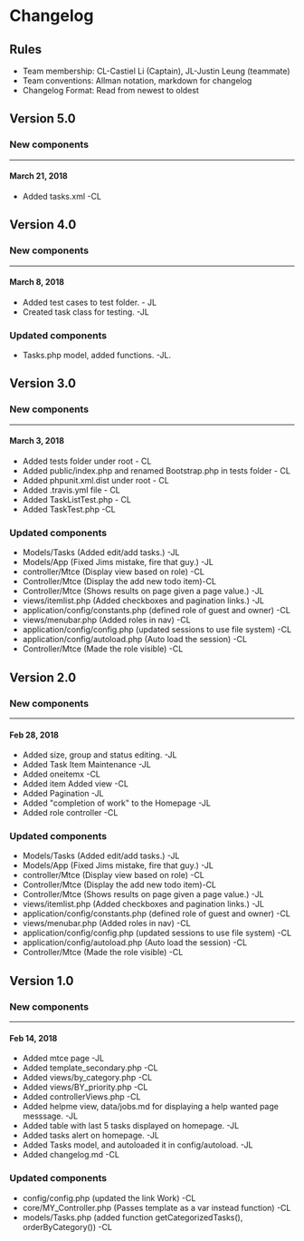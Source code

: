 # Changelog

## Rules

* Team membership:  CL-Castiel Li (Captain), JL-Justin Leung (teammate)
* Team conventions: Allman notation, markdown for changelog  
* Changelog Format: Read from newest to oldest

## Version 5.0

### New components
-------------------------------------------------------------------------------------------------
#### March 21, 2018
* Added tasks.xml -CL
## Version 4.0

### New components
-------------------------------------------------------------------------------------------------
#### March 8, 2018
* Added test cases to test folder. - JL
* Created task class for testing. -JL

### Updated components
* Tasks.php model, added functions. -JL.

## Version 3.0

### New components
-------------------------------------------------------------------------------------------------
#### March 3, 2018
* Added tests folder under root - CL
* Added public/index.php and renamed Bootstrap.php in tests folder - CL
* Added phpunit.xml.dist under root - CL
* Added .travis.yml file - CL
* Added TaskListTest.php - CL
* Added TaskTest.php -CL

### Updated components
* Models/Tasks (Added edit/add tasks.) -JL
* Models/App (Fixed Jims mistake, fire that guy.) -JL
* controller/Mtce (Display view based on role) -CL
* Controller/Mtce (Display the add new todo item)-CL
* Controller/Mtce (Shows results on page given a page value.) -JL
* views/itemlist.php (Added checkboxes and pagination links.) -JL
* application/config/constants.php (defined role of guest and owner) -CL
* views/menubar.php (Added roles in nav) -CL
* application/config/config.php (updated sessions to use file system) -CL
* application/config/autoload.php (Auto load the session) -CL
* Controller/Mtce (Made the role visible) -CL


## Version 2.0

### New components
-------------------------------------------------------------------------------------------------
#### Feb 28, 2018
* Added size, group and status editing. -JL
* Added Task Item Maintenance -JL
* Added oneitemx -CL
* Added item Added view -CL
* Added Pagination -JL
* Added "completion of work" to the Homepage -JL
* Added role controller -CL

### Updated components
* Models/Tasks (Added edit/add tasks.) -JL
* Models/App (Fixed Jims mistake, fire that guy.) -JL
* controller/Mtce (Display view based on role) -CL
* Controller/Mtce (Display the add new todo item)-CL
* Controller/Mtce (Shows results on page given a page value.) -JL
* views/itemlist.php (Added checkboxes and pagination links.) -JL
* application/config/constants.php (defined role of guest and owner) -CL
* views/menubar.php (Added roles in nav) -CL
* application/config/config.php (updated sessions to use file system) -CL
* application/config/autoload.php (Auto load the session) -CL
* Controller/Mtce (Made the role visible) -CL

## Version 1.0

### New components
-------------------------------------------------------------------------------------------------
#### Feb 14, 2018
* Added mtce page -JL
* Added template_secondary.php -CL
* Added views/by_category.php -CL
* Added views/BY_priority.php -CL
* Added controllerViews.php -CL
* Added helpme view, data/jobs.md for displaying a help wanted page messsage. -JL
* Added table with last 5 tasks displayed on homepage. -JL
* Added tasks alert on homepage. -JL
* Added Tasks model, and autoloaded it in config/autoload. -JL
* Added changelog.md -CL

### Updated components
* config/config.php (updated the link Work) -CL
* core/MY_Controller.php (Passes template as a var instead function) -CL
* models/Tasks.php (added function getCategorizedTasks(), orderByCategory()) -CL
